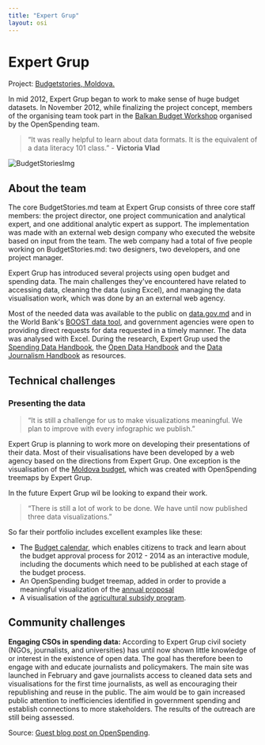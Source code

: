 ```yaml
---
title: "Expert Grup"
layout: osi
---
```


# Expert Grup

<div class="well">Project: <a href="http://www.budgetstories.md/">Budgetstories, Moldova.</a></div>

In mid 2012, Expert Grup began to work to make sense of huge budget
datasets. In November 2012, while finalizing the project concept,
members of the organising team took part in the [Balkan Budget
Workshop](http://openspending.org/blog/2012/11/26/Sarajevo-Workshop-Writeup.html) organised by the OpenSpending team.

> “It was really helpful to learn about data formats. It is the equivalent
> of a data literacy 101 class.” - <strong> Victoria Vlad </strong>

![BudgetStoriesImg](http://www.budgetstories.md/wp-content/uploads/cit-ne-costa-parlamentul.jpg)

## About the team 

The core BudgetStories.md team at Expert Grup
consists of three core staff members: the project director, one project
communication and analytical expert, and one additional analytic expert
as support. The implementation was made with an external web design
company who executed the website based on input from the team. The web
company had a total of five people working on BudgetStories.md: two
designers, two developers, and one project manager.

Expert Grup has introduced several projects using open budget and
spending data. The main challenges they've encountered have related to
accessing data, cleaning the data (using Excel), and managing the data
visualisation work, which was done by an an external web agency.

Most of the needed data was available to the public on
[data.gov.md](http://data.gov.md/) and in the World Bank's [BOOST data
tool](http://www.mf.gov.md/ro/BOOST/), and government agencies were open
to providing direct requests for data requested in a timely manner. The
data was analysed with Excel. During the research, Expert Grup used the
<a href="http://community.openspending.org/resources/handbook/">Spending Data Handbook</a>, the <a href="http://opendatahandbook.org/">Open Data Handbook</a> and the <a href="http://datajournalismhandbook.org/">Data Journalism
Handbook</a> as resources.

## Technical challenges

### Presenting the data 
> “It is still a challenge for us to make visualizations meaningful. We plan to improve with every infographic we
> publish.” 

Expert Grup is planning to work more on developing their
presentations of their data. Most of their visualisations have been
developed by a web agency based on the directions from Expert Grup. One
exception is the visualisation of the [Moldova
budget](http://www.budgetstories.md/bugetul-2013/), which was created with
OpenSpending treemaps by Expert Grup.

In the future Expert Grup wil be looking to expand their work.

> “There is still a lot of work to be done. We have until now published three data
> visualizations.”

So far their portfolio includes excellent examples like these:

*  The [Budget
    calendar](http://www.budgetstories.md/anul-bugetar-2013/), which enables
    citizens to track and learn about the budget approval process for
    2012 - 2014 as an interactive module, including the documents which
    need to be published at each stage of the budget process.
*  An OpenSpending budget treemap, added in order to provide a meaningful
    visualization of the [annual
    proposal](http://www.budgetstories.md/afla-cat-ne-a-costat-parlamentul-in-2012/)
*  A visualisation of the [agricultural subsidy
    program](http://www.budgetstories.md/subventiile-pentru-agricultura-in-2012-pentru-ce-cui-si-unde-au-fost-alocate/).

## Community challenges

<strong>Engaging CSOs in spending data:</strong> According to Expert Grup civil society
(NGOs, journalists, and universities) has until now shown little
knowledge of or interest in the existence of open data. The goal has
therefore been to engage with and educate journalists and policymakers.
The main site was launched in February and gave journalists access to cleaned data sets and visualisations for the first time
journalists, as well as
encouraging their republishing and reuse in the public. The aim would be
to gain increased public attention to inefficiencies identified in
government spending and establish connections to more stakeholders. The
results of the outreach are still being assessed.

Source: [Guest blog post on
OpenSpending](http://community.openspending.org/2013/02/budgetstories-md-using-open-budget-data-to-create-meaningful-stories/).

